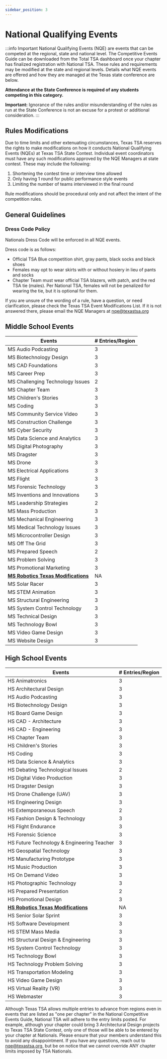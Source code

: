 ```yaml
---
sidebar_position: 3
---
```


# National Qualifying Events

:::info Important
National Qualifying Events (NQE) are events that can be competed at the regional, state and national level.  The Competitive Events Guide can be downloaded from the Total TSA dashboard once your chapter has finalized registration with National TSA. These rules and requirements may be modified at the state and regional levels. Details what NQE events are offered and how they are managed at the Texas state conference are below.

**Attendance at the State Conference is required of any students competing in this category.**

**Important:** Ignorance of the rules and/or misunderstanding of the rules as run at the State Conference is not an excuse for a protest or additional consideration.
:::

## Rules Modifications

Due to time limits and other extenuating circumstances, Texas TSA reserves the rights to make modifications on how it conducts National Qualifying Events (NQEs) at Texas TSA State Contest. Individual event coordinators must have any such modifications approved by the NQE Managers at state contest. These may include the following:

1. Shortening the contest time or interview time allowed
2. Only having 1 round for public performance style events
3. Limiting the number of teams interviewed in the final round

Rule modifications should be procedural only and not affect the intent of the competition rules.

## General Guidelines

### Dress Code Policy

Nationals Dress Code will be enforced in all NQE events.

Dress code is as follows:

- Official TSA Blue competition shirt, gray pants, black socks and black shoes
- Females may opt to wear skirts with or without hosiery in lieu of pants and socks
- Chapter Team must wear official TSA blazers, with patch, and the red TSA tie (males). Per National TSA, females will not be penalized for wearing the tie, but it is optional for them.

If you are unsure of the wording of a rule, have a question, or need clarification, please check the Texas TSA Event Modifications List. If it is not answered there, please email the NQE Managers at [nqe@texastsa.org](mailto:nqe@texastsa.org)

## Middle School Events

| Events                           | # Entries/Region |
| -------------------------------- | ---------------- |
| MS Audio Podcasting              | 3                |
| MS Biotechnology Design          | 3                |
| MS CAD Foundations               | 3                |
| MS Career Prep                   | 3                |
| MS Challenging Technology Issues | 2                |
| MS Chapter Team                  | 3                |
| MS Children's Stories            | 3                | 
| MS Coding                        | 3                |
| MS Community Service Video       | 3                |
| MS Construction Challenge        | 3                |
| MS Cyber Security                | 3                |
| MS Data Science and Analytics    | 3                | 
| MS Digital Photography           | 3                | 
| MS Dragster                      | 3                |
| MS Drone                         | 3                |
| MS Electrical Applications       | 3                |
| MS Flight                        | 3                |
| MS Forensic Technology           | 3                |
| MS Inventions and Innovations    | 3                |
| MS Leadership Strategies         | 2                | 
| MS Mass Production               | 3                |
| MS Mechanical Engineering        | 3                |
| MS Medical Technology Issues     | 3                | 
| MS Microcontroller Design        | 3                |
| MS Off The Grid                  | 3                | 
| MS Prepared Speech               | 2                | 
| MS Problem Solving               | 3                |
| MS Promotional Marketing         | 3                |
| **[MS Robotics Texas Modifications](/rec-foundation-robotics)**| NA                |
| MS Solar Racer                   | 3                |
| MS STEM Animation                | 3                | 
| MS Structural Engineering        | 3                |
| MS System Control Technology     | 3                | 
| MS Technical Design              | 3                |
| MS Technology Bowl               | 3                |
| MS Video Game Design             | 3                |
| MS Website Design                | 3                |

## High School Events

| Events                                                          | # Entries/Region |
| --------------------------------------------------------------- | ---------------- |
| HS Animatronics                                                 | 3                |
| HS Architectural Design                                         | 3                |
| HS Audio Podcasting                                             | 3                |
| HS Biotechnology Design                                         | 3                |
| HS Board Game Design                                            | 3                |
| HS CAD - Architecture                                           | 3                |
| HS CAD - Engineering                                            | 3                |
| HS Chapter Team                                                 | 3                |
| HS Children's Stories                                           | 3                |
| HS Coding                                                       | 3                |
| HS Data Science & Analytics                                     | 3                |
| HS Debating Technological Issues                                | 2                |
| HS Digital Video Production                                     | 3                |
| HS Dragster Design                                              | 3                |
| HS Drone Challenge (UAV)                                        | 3                |
| HS Engineering Design                                           | 3                |
| HS Extemporaneous Speech                                        | 2                |
| HS Fashion Design & Technology                                  | 3                |
| HS Flight Endurance                                             | 3                |
| HS Forensic Science                                             | 3                |
| HS Future Technology & Engineering Teacher                      | 3                |
| HS Geospatial Technology                                        | 3                |
| HS Manufacturing Prototype                                      | 3                |
| HS Music Production                                             | 3                |
| HS On Demand Video                                              | 3                |
| HS Photographic Technology                                      | 3                |
| HS Prepared Presentation                                        | 2                |
| HS Promotional Design                                           | 3                |
| **[HS Robotics Texas Modifications](/rec-foundation-robotics)** | NA               |
| HS Senior Solar Sprint                                          | 3                |
| HS Software Development                                         | 3                |
| HS STEM Mass Media                                              | 3                |
| HS Structural Design & Engineering                              | 3                |
| HS System Control Technology                                    | 3                |
| HS Technology Bowl                                              | 3                |
| HS Technology Problem Solving                                   | 3                |
| HS Transportation Modeling                                      | 3                |
| HS Video Game Design                                            | 3                |
| HS Virtual Reality (VR)                                         | 3                |
| HS Webmaster                                                    | 3                |

Although Texas TSA allows multiple entries to advance from regions even in events that are listed as "one per chapter" in the National Competitive Events Guide, National TSA will adhere to the entry limits posted. For example, although your chapter could bring 3 Architectural Design projects to Texas TSA State Contest, only one of those will be able to be entered by your chapter at Nationals. Please ensure that your members understand this to avoid any disappointment. If you have any questions, reach out to nqe@texastsa.org, but be on notice that we cannot override ANY chapter limits imposed by TSA Nationals. 